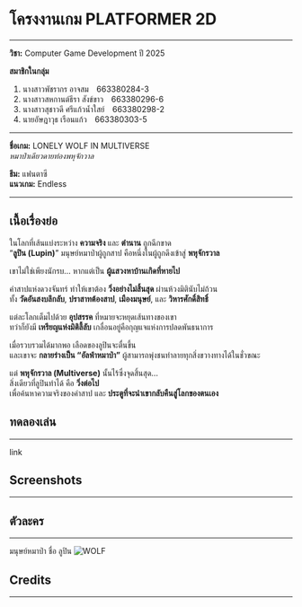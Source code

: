 # โครงงานเกม PLATFORMER 2D
---

**วิชา:** Computer Game Development ปี 2025  

**สมาชิกในกลุ่ม**  
1. นางสาวพัชรากร อาจสม 663380284-3  
2. นางสาวสหกานต์ธีรา สังข์ขาว 663380296-6  
3. นางสาวสุชาวดี ศรีแก้วน้ำใสย์ 663380298-2  
4. นายอัษฎาวุธ เรือนแก้ว 663380303-5  

---

**ชื่อเกม:** LONELY WOLF IN MULTIVERSE  
*หมาป่าเดียวดายท่องพหุจักวาล*  

**ธีม:** แฟนตาซี  
**แนวเกม:** Endless  

---

## เนื้อเรื่องย่อ
ในโลกที่เส้นแบ่งระหว่าง **ความจริง** และ **ตำนาน** ถูกฉีกขาด  
“**ลูปิน (Lupin)**” มนุษย์หมาป่าผู้ถูกสาป คือหนึ่งในผู้ถูกดึงเข้าสู่ **พหุจักรวาล**  

เขาไม่ใช่เพียงนักรบ… หากแต่เป็น **ผู้แสวงหาบ้านเกิดที่หายไป**  

คำสาปแห่งดวงจันทร์ ทำให้เขาต้อง **วิ่งอย่างไม่สิ้นสุด** ผ่านห้วงมิตินับไม่ถ้วน  
ทั้ง **วัดอันสงบลึกลับ**, **ปราสาทต้องสาป**, **เมืองมนุษย์**, และ **วิหารศักดิ์สิทธิ์**  

แต่ละโลกเต็มไปด้วย **อุปสรรค** ที่หมายจะหยุดเส้นทางของเขา  
ทว่าก็ยังมี **เหรียญแห่งมิติลี้ลับ** เกลื่อนอยู่คือกุญแจแห่งการปลดพันธนาการ  

เมื่อรวบรวมได้มากพอ เลือดของลูปินจะตื่นขึ้น  
และเขาจะ **กลายร่างเป็น “อัลฟ่าหมาป่า”** ผู้สามารถพุ่งชนทำลายทุกสิ่งขวางทางได้ในชั่วขณะ  

แต่ **พหุจักรวาล (Multiverse)** นั้นไร้ซึ่งจุดสิ้นสุด…  
สิ่งเดียวที่ลูปินทำได้ คือ **วิ่งต่อไป**  
เพื่อค้นหาความจริงของคำสาป และ **ประตูที่จะนำเขากลับคืนสู่โลกของตนเอง**  

## ทดลองเล่น
---
link

## Screenshots
---

## ตัวละคร
---
มนุษย์หมาป่า ชื่อ ลูปิน
![WOLF](https://img.craftpix.net/2023/08/Free-Werewolf-Sprite-Sheets-Pixel-Art.gif)

## Credits
---
